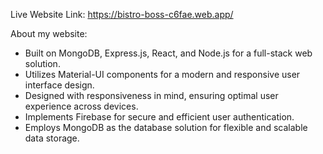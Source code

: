 Live Website Link: https://bistro-boss-c6fae.web.app/

About my website:
  * Built on MongoDB, Express.js, React, and Node.js for a full-stack web solution.
  * Utilizes Material-UI components for a modern and responsive user interface design.
  * Designed with responsiveness in mind, ensuring optimal user experience across devices.
  * Implements Firebase for secure and efficient user authentication.
  * Employs MongoDB as the database solution for flexible and scalable data storage.
